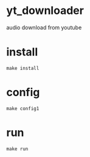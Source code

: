 # yt_downloader
audio download from youtube

# install 
```
make install 
```

# config
```
make config1
```

# run 
```
make run 
```